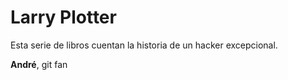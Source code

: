 # Larry Plotter

Esta serie de libros cuentan la historia de un hacker excepcional.

**André**, git fan
